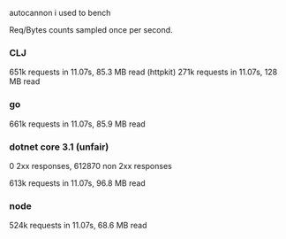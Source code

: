 autocannon i used to bench

Req/Bytes counts sampled once per second.

### CLJ
651k requests in 11.07s, 85.3 MB read (httpkit)
271k requests in 11.07s, 128 MB read

### go
661k requests in 11.07s, 85.9 MB read

### dotnet core 3.1 (unfair)
0 2xx responses, 612870 non 2xx responses

613k requests in 11.07s, 96.8 MB read

### node
524k requests in 11.07s, 68.6 MB read
